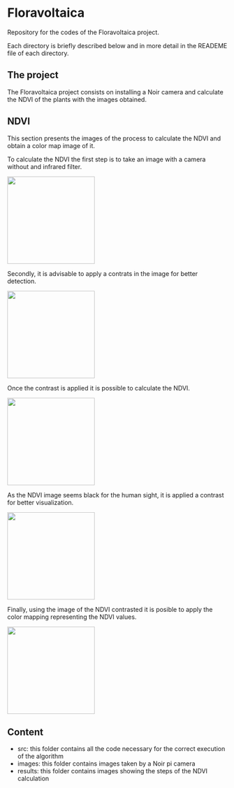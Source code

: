 # Floravoltaica
Repository for the codes of the Floravoltaica project.

Each directory is briefly described below and in more detail in the READEME file of each directory.

## The project
The Floravoltaica project consists on installing a Noir camera and calculate the NDVI of the plants with the images obtained.


## NDVI
This section presents the images of the process to calculate the NDVI and obtain a color map image of it.

To calculate the NDVI the first step is to take an image with a camera without and infrared filter.

<img src="https://github.com/paulanoumena/Florovoltaica/blob/main/results/Image1/original_image.jpg" width="200">

Secondly, it is advisable to apply a contrats in the image for better detection.

<img src="https://github.com/paulanoumena/Florovoltaica/blob/main/results/Image1/contrasted_image.jpg" width="200">

Once the contrast is applied it is possible to calculate the NDVI.

<img src="https://github.com/paulanoumena/Florovoltaica/blob/main/results/Image1/ndvi.jpg" width="200">

As the NDVI image seems black for the human sight, it is applied a contrast for better visualization.

<img src="https://github.com/paulanoumena/Florovoltaica/blob/main/results/Image1/ndvi_contrasted.jpg" width="200">

Finally, using the image of the NDVI contrasted it is posible to apply the color mapping representing the NDVI values.

<img src="https://github.com/paulanoumena/Florovoltaica/blob/main/results/Image1/color_map.jpg" width="200">

## Content
- src: this folder contains all the code necessary for the correct execution of the algorithm
- images: this folder contains images taken by a Noir pi camera
- results: this folder contains images showing the steps of the NDVI calculation
